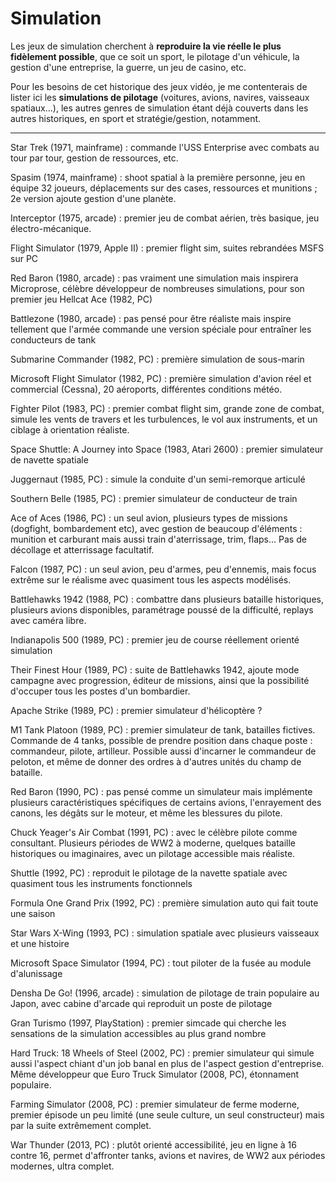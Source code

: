 # Simulation

Les jeux de simulation cherchent à **reproduire la vie réelle le plus fidèlement possible**, que ce soit un sport, le pilotage d'un véhicule, la gestion d'une entreprise, la guerre, un jeu de casino, etc.

Pour les besoins de cet historique des jeux vidéo, je me contenterais de lister ici les **simulations de pilotage** (voitures, avions, navires, vaisseaux spatiaux...), les autres genres de simulation étant déjà couverts dans les autres historiques, en sport et stratégie/gestion, notamment.

---

Star Trek (1971, mainframe) : commande l'USS Enterprise avec combats au tour par tour, gestion de ressources, etc.

Spasim (1974, mainframe) : shoot spatial à la première personne, jeu en équipe 32 joueurs, déplacements sur des cases, ressources et munitions ; 2e version ajoute gestion d'une planète.

Interceptor (1975, arcade) : premier jeu de combat aérien, très basique, jeu électro-mécanique.

Flight Simulator (1979, Apple II) : premier flight sim, suites rebrandées MSFS sur PC

Red Baron (1980, arcade) : pas vraiment une simulation mais inspirera Microprose, célèbre développeur de nombreuses simulations, pour son premier jeu Hellcat Ace (1982, PC)

Battlezone (1980, arcade) : pas pensé pour être réaliste mais inspire tellement que l'armée commande une version spéciale pour entraîner les conducteurs de tank

Submarine Commander (1982, PC) : première simulation de sous-marin

Microsoft Flight Simulator (1982, PC) : première simulation d'avion réel et commercial (Cessna), 20 aéroports, différentes conditions météo.

Fighter Pilot (1983, PC) : premier combat flight sim, grande zone de combat, simule les vents de travers et les turbulences, le vol aux instruments, et un ciblage à orientation réaliste.

Space Shuttle: A Journey into Space (1983, Atari 2600) : premier simulateur de navette spatiale

Juggernaut (1985, PC) : simule la conduite d'un semi-remorque articulé

Southern Belle (1985, PC) : premier simulateur de conducteur de train

Ace of Aces (1986, PC) : un seul avion, plusieurs types de missions (dogfight, bombardement etc), avec gestion de beaucoup d'éléments : munition et carburant mais aussi train d'aterrissage, trim, flaps... Pas de décollage et atterrissage facultatif.

Falcon (1987, PC) : un seul avion, peu d'armes, peu d'ennemis, mais focus extrême sur le réalisme avec quasiment tous les aspects modélisés.

Battlehawks 1942 (1988, PC) : combattre dans plusieurs bataille historiques, plusieurs avions disponibles, paramétrage poussé de la difficulté, replays avec caméra libre.

Indianapolis 500 (1989, PC) : premier jeu de course réellement orienté simulation

Their Finest Hour (1989, PC) : suite de Battlehawks 1942, ajoute mode campagne avec progression, éditeur de missions, ainsi que la possibilité d'occuper tous les postes d'un bombardier.

Apache Strike (1989, PC) : premier simulateur d'hélicoptère ?

M1 Tank Platoon (1989, PC) : premier simulateur de tank, batailles fictives. Commande de 4 tanks, possible de prendre position dans chaque poste : commandeur, pilote, artilleur. Possible aussi d'incarner le commandeur de peloton, et même de donner des ordres à d'autres unités du champ de bataille.

Red Baron (1990, PC) : pas pensé comme un simulateur mais implémente plusieurs caractéristiques spécifiques de certains avions, l'enrayement des canons, les dégâts sur le moteur, et même les blessures du pilote.

Chuck Yeager's Air Combat (1991, PC) : avec le célèbre pilote comme consultant. Plusieurs périodes de WW2 à moderne, quelques bataille historiques ou imaginaires, avec un pilotage accessible mais réaliste.

Shuttle (1992, PC) : reproduit le pilotage de la navette spatiale avec quasiment tous les instruments fonctionnels

Formula One Grand Prix (1992, PC) : première simulation auto qui fait toute une saison

Star Wars X-Wing (1993, PC) : simulation spatiale avec plusieurs vaisseaux et une histoire

Microsoft Space Simulator (1994, PC) : tout piloter de la fusée au module d'alunissage

Densha De Go! (1996, arcade) : simulation de pilotage de train populaire au Japon, avec cabine d'arcade qui reproduit un poste de pilotage

Gran Turismo (1997, PlayStation) : premier simcade qui cherche les sensations de la simulation accessibles au plus grand nombre

Hard Truck: 18 Wheels of Steel (2002, PC) : premier simulateur qui simule aussi l'aspect chiant d'un job banal en plus de l'aspect gestion d'entreprise. Même développeur que Euro Truck Simulator (2008, PC), étonnament populaire.

Farming Simulator (2008, PC) : premier simulateur de ferme moderne, premier épisode un peu limité (une seule culture, un seul constructeur) mais par la suite extrêmement complet.

War Thunder (2013, PC) : plutôt orienté accessibilité, jeu en ligne à 16 contre 16, permet d'affronter tanks, avions et navires, de WW2 aux périodes modernes, ultra complet.

